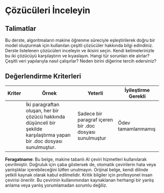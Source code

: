 # Çözücüleri İnceleyin
## Talimatlar

Bu derste, algoritmaların makine öğrenme süreciyle eşleştirilerek doğru bir model oluşturmak için kullanılan çeşitli çözücüler hakkında bilgi edindiniz. Derste listelenen çözücüleri inceleyin ve ikisini seçin. Kendi kelimelerinizle bu iki çözücüyü karşılaştırın ve kıyaslayın. Hangi tür sorunları ele alırlar? Çeşitli veri yapılarıyla nasıl çalışırlar? Neden birini diğerine tercih edersiniz?
## Değerlendirme Kriterleri

| Kriter   | Örnek                                                                                          | Yeterli                                         | İyileştirme Gerekli          |
| -------- | ---------------------------------------------------------------------------------------------- | ------------------------------------------------ | ---------------------------- |
|          | İki paragraftan oluşan, her bir çözücü hakkında düşünceli bir şekilde karşılaştırma yapan bir .doc dosyası sunulmuştur. | Sadece bir paragraf içeren bir .doc dosyası sunulmuştur | Ödev tamamlanmamış           |

**Feragatname**:
Bu belge, makine tabanlı AI çeviri hizmetleri kullanılarak çevrilmiştir. Doğruluk için çaba göstersek de, otomatik çevirilerin hata veya yanlışlıklar içerebileceğini lütfen unutmayın. Orijinal belge, kendi dilinde yetkili kaynak olarak kabul edilmelidir. Kritik bilgiler için profesyonel insan çevirisi önerilir. Bu çevirinin kullanımından kaynaklanan herhangi bir yanlış anlama veya yanlış yorumlamadan sorumlu değiliz.